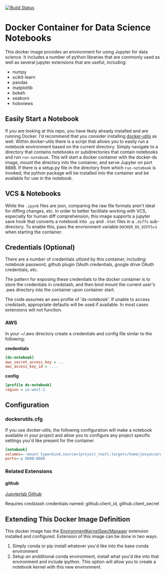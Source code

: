 [![Build Status](https://img.shields.io/docker/automated/rappdw/docker-ds.svg)](https://hub.docker.com/r/rappdw/docker-ds/)

# Docker Container for Data Science Notebooks

This docker image provides an environment for using Jupyter for
data science. It includes a number of python libraries that are commonly 
used as well as several jupyter extensions that are useful, including:

* numpy
* scikit-learn
* pandas
* matplotlib
* bokeh
* seaborn
* holoviews

## Easily Start a Notebook
If you are looking at this repo, you have likely already installed and are running Docker. I'd recommend that you consider installing [docker-utils](https://github.com/resero-labs/docker-utils) as well. Within docker-utils there is a script that allows you to easily run a notebook environment based on the current directory. Simply navigate to a directory that contains notebooks or subdirectories that contain notebooks and run `run-notebook`. This will start a docker container with the docker-ds image, mount the directory into the container, and serve Jupyter on port 8888. If there is a setup.py file in the directory from which `run-notebook` is invoked, the python package will be installed into the container and be available for use in the notebook.

## VCS & Notebooks
While the `.ipynb` files are json, comparing the raw file formats aren't ideal for diffing changes, etc. In order to
better facilitate working with VCS, especially for human diff comprehension, this image supports a jupyter save hook
that converts a notebook into `.py` and `.html` files in a `.diffs` sub-directory. To enable this, pass the envrionment
variable `DOCKER_DS_DIFFS=1` when starting the container. 

## Credentials (Optional)
There are a number of credentials utlized by this container, including: notebook password, github plugin OAuth 
credentials, google drive OAuth credentials, etc.

The pattern for exposing these credentials to the docker container is to store the
credentials in credstash, and then bind mount the current user's .aws directory into
the container upon container start.

The code assumes an aws profile of 'ds-notebook'. If unable to access credstash, 
appropriate defaults will be used if available. In most cases extensions will not
function.

### AWS
In your ~/.aws directory create a credentials and config file simlar to the following:

**credentials**
```ini
[ds-notebook]
aws_secret_access_key = ...
aws_access_key_id = ....
```

**config**
```ini
[profile ds-notebook]
region = us-west-2
```

## Configuration
### dockerutils.cfg
If you use docker-utils, the following configuration will make a notebook available in your project and allow you to configure any project specific settings you'd like present for the container. 
```ini
[notebook]
volumes=--mount type=bind,source={project_root},target=/home/jovyan/project -v /data:/data --mount type=bind,source=/Users/{user}/.aws,target=/home/jovyan/.aws
ports=-p 8888:8888
```

### Related Extensions
#### github
[Jupyterlab Github](https://github.com/jupyterlab/jupyterlab-github)

Requires credstash credentials named: github.client_id, github.client_secret

## Extending This Docker Image Definition
This docker image has the [EnvironmentKernelSpecManager](https://github.com/Cadair/jupyter_environment_kernels) extension installed
and configured. Extension of this image can be done in two ways. 

1. Simply conda or pip install whatever you'd like into the base conda environment
2. Setup an andditional conda environment, install what you'd like into that environment and include ipython. This option will 
allow you to create a notebook kernel with this new environment.